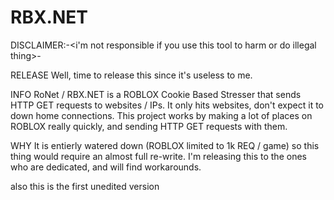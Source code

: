 # RBX.NET
DISCLAIMER:-<i'm not responsible if you use this tool to harm or do illegal thing>-


RELEASE 
Well, time to release this since it's useless to me.

INFO
RoNet / RBX.NET is a ROBLOX Cookie Based Stresser that sends HTTP GET requests to websites / IPs. It only hits websites, don't expect it to down home connections. This project works by making a lot of places on ROBLOX really quickly, and sending HTTP GET requests with them.

WHY
It is entierly watered down (ROBLOX limited to 1k REQ / game) so this thing would require an almost full re-write.
I'm releasing this to the ones who are dedicated, and will find workarounds.

also this is the first unedited version 
